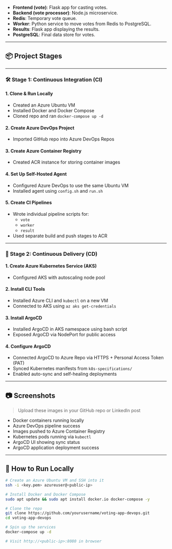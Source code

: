 
- **Frontend (vote)**: Flask app for casting votes.
- **Backend (vote processor)**: Node.js microservice.
- **Redis**: Temporary vote queue.
- **Worker**: Python service to move votes from Redis to PostgreSQL.
- **Results**: Flask app displaying the results.
- **PostgreSQL**: Final data store for votes.

---

## 📦 Project Stages

---

### 🛠️ Stage 1: Continuous Integration (CI)

#### 1. Clone & Run Locally
- Created an Azure Ubuntu VM
- Installed Docker and Docker Compose
- Cloned repo and ran `docker-compose up -d`

#### 2. Create Azure DevOps Project
- Imported GitHub repo into Azure DevOps Repos

#### 3. Create Azure Container Registry
- Created ACR instance for storing container images

#### 4. Set Up Self-Hosted Agent
- Configured Azure DevOps to use the same Ubuntu VM
- Installed agent using `config.sh` and `run.sh`

#### 5. Create CI Pipelines
- Wrote individual pipeline scripts for:
  - `vote`
  - `worker`
  - `result`
- Used separate build and push stages to ACR

---

### 🚢 Stage 2: Continuous Delivery (CD)

#### 1. Create Azure Kubernetes Service (AKS)
- Configured AKS with autoscaling node pool

#### 2. Install CLI Tools
- Installed Azure CLI and `kubectl` on a new VM
- Connected to AKS using `az aks get-credentials`

#### 3. Install ArgoCD
- Installed ArgoCD in AKS namespace using bash script
- Exposed ArgoCD via NodePort for public access

#### 4. Configure ArgoCD
- Connected ArgoCD to Azure Repo via HTTPS + Personal Access Token (PAT)
- Synced Kubernetes manifests from `k8s-specifications/`
- Enabled auto-sync and self-healing deployments

---

## 📷 Screenshots

> Upload these images in your GitHub repo or LinkedIn post

- Docker containers running locally
- Azure DevOps pipeline success
- Images pushed to Azure Container Registry
- Kubernetes pods running via `kubectl`
- ArgoCD UI showing sync status
- ArgoCD application deployment success

---

## 🧪 How to Run Locally

```bash
# Create an Azure Ubuntu VM and SSH into it
ssh -i <key.pem> azureuser@<public-ip>

# Install Docker and Docker Compose
sudo apt update && sudo apt install docker.io docker-compose -y

# Clone the repo
git clone https://github.com/yourusername/voting-app-devops.git
cd voting-app-devops

# Spin up the services
docker-compose up -d

# Visit http://<public-ip>:8080 in browser
